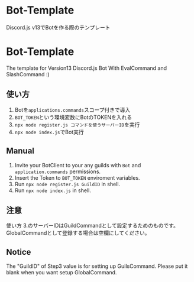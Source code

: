 # Bot-Template
Discord.js v13でBotを作る際のテンプレート

# Bot-Template
The template for Version13 Discord.js Bot
With EvalCommand and SlashCommand :)

## 使い方
1. Botを`applications.commands`スコープ付きで導入
2. `BOT_TOKEN`という環境変数にBotのTOKENを入れる
3. `npx node register.js コマンドを使うサーバーID`を実行
4. `npx node index.js`でBot実行

## Manual
1. Invite your BotClient to your any guilds with `Bot` and `application.commands` permissions.
2. Insert the Token to `BOT_TOKEN` enviroment variables.
3. Run `npx node register.js GuildID` in shell.
4. Run `npx node index.js` in shell.

## 注意
使い方 3.のサーバーIDはGuildCommandとして設定するためのものです。GlobalCommandとして登録する場合は空欄にしてください。

## Notice
The "GuildID" of Step3 value is for setting up GuilsCommand. Please put it blank when you want setup GlobalCommand.
